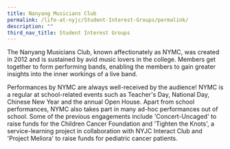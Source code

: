 ```yaml
---
title: Nanyang Musicians Club
permalink: /life-at-nyjc/Student-Interest-Groups/permalink/
description: ""
third_nav_title: Student Interest Groups
---
```

The Nanyang Musicians Club, known affectionately as NYMC, was created in 2012 and is sustained by avid music lovers in the college. Members get together to form performing bands, enabling the members to gain greater insights into the inner workings of a live band.  

Performances by NYMC are always well-received by the audience! NYMC is a regular at school-related events such as Teacher's Day, National Day, Chinese New Year and the annual Open House. Apart from school performances, NYMC also takes part in many ad-hoc performances out of school. Some of the previous engagements include 'Concert-Uncaged' to raise funds for the Children Cancer Foundation and 'Tighten the Knots', a service-learning project in collaboration with NYJC Interact Club and 'Project Meliora' to raise funds for pediatric cancer patients.